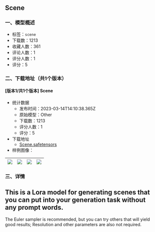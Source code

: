 ## Scene
### 一、模型概述

- 标签：`scene`
- 下载数：1213
- 收藏人数：361
- 评论人数：1
- 评分人数：1
- 评分：5

### 二、下载地址（共1个版本）

#### [版本1/共1个版本] Scene

- 统计数据
  - 发布时间：2023-03-14T14:10:38.365Z
  - 原始模型：Other
  - 下载数：1213
  - 评分人数：1
  - 评分：5
- 下载地址
  - [Scene.safetensors](https://civitai.com/api/download/models/23107)
- 样例图像：

| <img src="https://image.civitai.com/xG1nkqKTMzGDvpLrqFT7WA/e19f1013-ae82-4f94-3c3f-84cd4ffd9700/width=450/250049.jpeg" /> | <img src="https://image.civitai.com/xG1nkqKTMzGDvpLrqFT7WA/ac1b651e-9eb1-4b5a-0677-19ab861c1400/width=450/250059.jpeg" /> | <img src="https://image.civitai.com/xG1nkqKTMzGDvpLrqFT7WA/33b1174a-7c43-44bb-9ee5-8eb59b752d00/width=450/250058.jpeg" /> | <img src="https://image.civitai.com/xG1nkqKTMzGDvpLrqFT7WA/d32d3bfe-fc1b-4113-adf5-7c6a443f5600/width=450/250057.jpeg" /> |
| ---- | ---- | ---- | ---- |


### 三、详情
<h2>This is a Lora model for generating scenes that you can put into your generation task without any prompt words.</h2><p>The Euler sampler is recommended, but you can try others that will yield good results; Resolution and other parameters are also not required.</p>